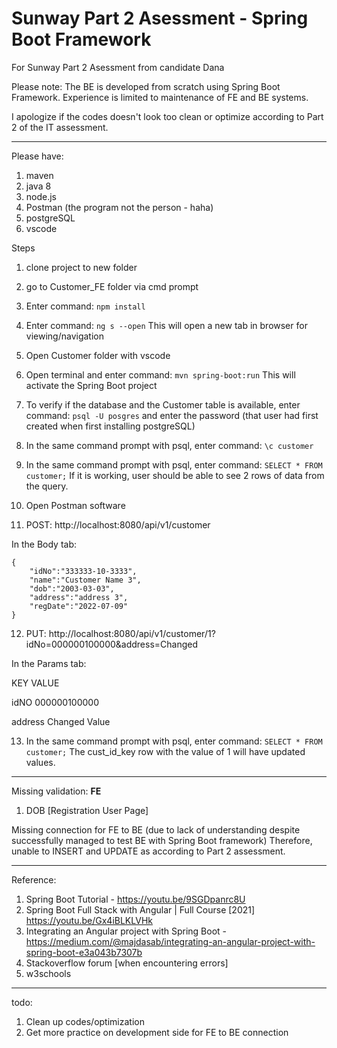 # Sunway Part 2 Asessment - Spring Boot Framework 
For Sunway Part 2 Asessment from candidate Dana

Please note:
The BE is developed from scratch using Spring Boot Framework. Experience is limited to maintenance of FE and BE systems.

I apologize if the codes doesn't look too clean or optimize according to Part 2 of the IT assessment. 
***
Please have:
1) maven
2) java 8
3) node.js
4) Postman (the program not the person - haha)
5) postgreSQL
6) vscode

Steps 
1) clone project to new folder
2) go to Customer_FE folder via cmd prompt
3) Enter command: ``` npm install ```
4) Enter command: ``` ng s --open ```
This will open a new tab in browser for viewing/navigation

5) Open Customer folder with vscode
6) Open terminal and enter command: ``` mvn spring-boot:run ```
This will activate the Spring Boot project

7) To verify if the database and the Customer table is available, enter command: ``` psql -U posgres ``` and enter the password (that user had first created when first installing postgreSQL)
8) In the same command prompt with psql, enter command: ``` \c customer ```
9) In the same command prompt with psql, enter command: ``` SELECT * FROM customer; ``` 
If it is working, user should be able to see 2 rows of data from the query.

10) Open Postman software
11) POST: http://localhost:8080/api/v1/customer

In the Body tab:
``` 
{
    "idNo":"333333-10-3333",
    "name":"Customer Name 3",
    "dob":"2003-03-03",
    "address":"address 3",
    "regDate":"2022-07-09"    
}
```

12) PUT: http://localhost:8080/api/v1/customer/1?idNo=000000100000&address=Changed 

In the Params tab:

KEY   VALUE

idNO  000000100000

address Changed Value


13) In the same command prompt with psql, enter command: ``` SELECT * FROM customer; ``` The cust_id_key row with the value of 1 will have updated values.



***
Missing validation:
__FE__
1) DOB [Registration User Page]

Missing connection for FE to BE (due to lack of understanding despite successfully managed to test BE with Spring Boot framework)
Therefore, unable to INSERT and UPDATE as according to Part 2 assessment.

***
Reference:
1) Spring Boot Tutorial - https://youtu.be/9SGDpanrc8U
2) Spring Boot Full Stack with Angular | Full Course [2021]  https://youtu.be/Gx4iBLKLVHk
3) Integrating an Angular project with Spring Boot - https://medium.com/@majdasab/integrating-an-angular-project-with-spring-boot-e3a043b7307b
4) Stackoverflow forum [when encountering errors]
5) w3schools


***
todo:
1) Clean up codes/optimization
2) Get more practice on development side for FE to BE connection
